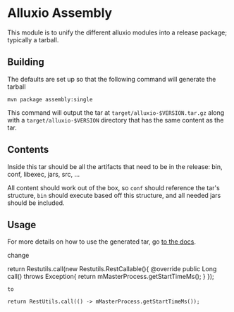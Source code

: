 # Alluxio Assembly

This module is to unify the different alluxio modules into a release package;
typically a tarball.

## Building

The defaults are set up so that the following command will generate the tarball

    mvn package assembly:single

This command will output the tar at `target/alluxio-$VERSION.tar.gz` along with
a `target/alluxio-$VERSION` directory that has the same content as the tar.

## Contents

Inside this tar should be all the artifacts that need to be in the release: bin,
conf, libexec, jars, src, ...

All content should work out of the box, so `conf` should reference the tar's
structure, `bin` should execute based off this structure, and all needed jars
should be included.

## Usage

For more details on how to use the generated tar, go
[to the docs](http://alluxio.org/documentation/Running-Alluxio-Locally.html).

change

return Restutils.call(new Restutils.RestCallable<Long>(){
    @override
    public Long call() throws Exception{
        return mMasterProcess.getStartTimeMs();
    }
    });
    
    to
    
    return RestUtils.call(() -> mMasterProcess.getStartTimeMs());
   
